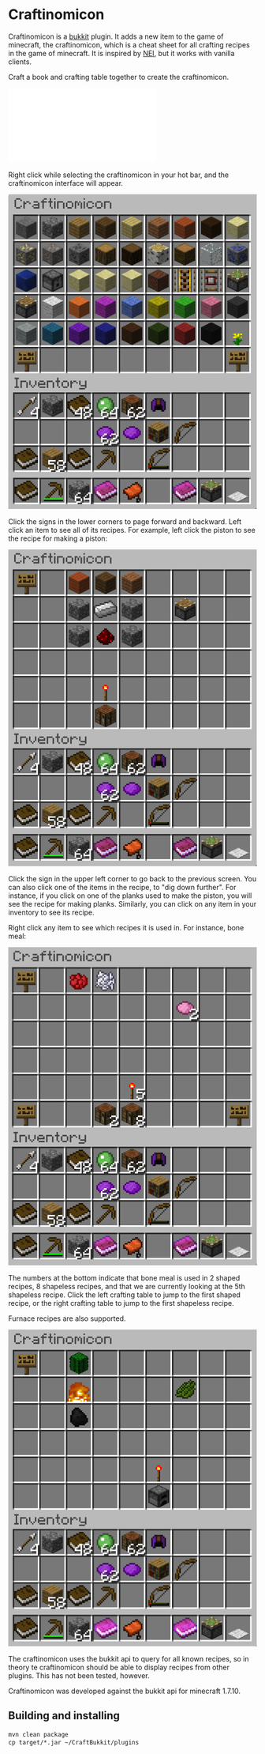 Craftinomicon
=============

Craftinomicon is a [bukkit](https://bukkit.org/) plugin. It adds a new item to the game of minecraft, the craftinomicon,
which is a cheat sheet for all crafting recipes in the game of minecraft. It is inspired by
[NEI](http://www.minecraftforum.net/forums/mapping-and-modding/minecraft-mods/1279956-chickenbones-mods),
but it works with vanilla clients.

Craft a book and crafting table together to create the craftinomicon.

![Craftinomicon recipe](docs/img/craftinomicon.img "Craftinomicon recipe")

Right click while selecting the craftinomicon
in your hot bar, and the craftinomicon interface will appear.

![Browser screen](docs/img/browser.png "Browser screen")

Click the signs in the lower corners to page forward and backward. Left click an item to see all of its recipes.
For example, left click the piston to see the recipe for making a piston:

![Piston recipe](docs/img/piston.png "Piston recipe")

Click the sign in the upper left corner to go back to the previous screen. You can also click one of the items
in the recipe, to "dig down further". For instance, if you click on one of the planks used to make the piston, you
will see the recipe for making planks. Similarly, you can click on any item in your inventory to see its recipe.

Right click any item to see which recipes it is used in. For instance, bone meal:

![Bone meal usage](docs/img/bonemeal.png "Bone meal usage")

The numbers at the bottom indicate that bone meal is used in 2 shaped recipes, 8 shapeless recipes, and that we are
currently looking at the 5th shapeless recipe. Click the left crafting table to jump to the first shaped recipe,
or the right crafting table to jump to the first shapeless recipe.

Furnace recipes are also supported.

![Cactus green recipe](docs/img/cactus-green.png "Cactus green recipe")

The craftinomicon uses the bukkit api to query for all known recipes, so in theory te craftinomicon
should be able to display recipes
from other plugins. This has not been tested, however.

Craftinomicon was developed against the bukkit api for minecraft 1.7.10.

Building and installing
-----------------------

```
mvn clean package
cp target/*.jar ~/CraftBukkit/plugins
```
